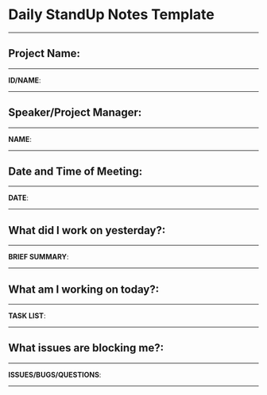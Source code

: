 # Daily StandUp Notes Template
-------------------------------
## Project Name: 
---
**ID/NAME**:


---

## Speaker/Project Manager: 
---
**NAME**:


---
## Date and Time of Meeting:
---
**DATE**:



---

## What did I work on yesterday?:
---
**BRIEF SUMMARY**:



---

## What am I working on today?:
---
**TASK LIST**:



---

## What issues are blocking me?:
---
**ISSUES/BUGS/QUESTIONS**:



---
